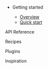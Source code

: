 - Getting started

  - [Overview](overview.md)
  - [Quick start](quickstart.md)

API Reference

Recipes

Plugins

Inspiration